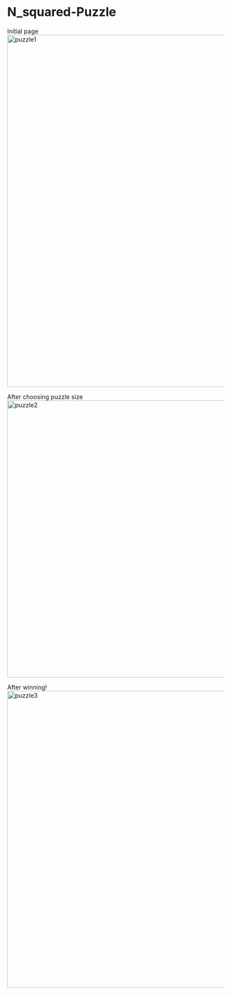 # N_squared-Puzzle
Initial page
<img width="815" alt="puzzle1" src="https://github.com/user-attachments/assets/74562daf-2619-4f31-8564-5211d914d87b" />

After choosing puzzle size
<img width="641" alt="puzzle2" src="https://github.com/user-attachments/assets/3705b3f5-a094-47cf-91ba-8f5514d33cff" />

After winning!
<img width="687" alt="puzzle3" src="https://github.com/user-attachments/assets/84f425d7-4b4c-4b33-849c-e4bd04d851a5" />


